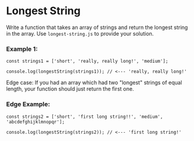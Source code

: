 # Longest String
Write a function that takes an array of strings and return the longest string in the array. Use `longest-string.js` to provide your solution.

### Example 1:
```
const strings1 = ['short', 'really, really long!', 'medium'];

console.log(longestString(strings1)); // <--- 'really, really long!'
```
Edge case: If you had an array which had two "longest" strings of equal length, your function should just return the first one.
### Edge Example:
```
const strings2 = ['short', 'first long string!!', 'medium', 'abcdefghijklmnopqr'];

console.log(longestString(strings2)); // <--- 'first long string!'
```